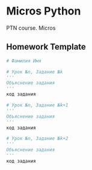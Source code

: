 # Micros Python

PTN course. Micros

## Homework Template
```python
# Фамилия Имя

# Урок №n, Задание №k
'''
Объяснение задания
'''
код задания

# Урок №n, Задание №k+1
'''
Объяснение задания
'''
код задания

# Урок №n, Задание №k+2
'''
Объяснение задания
'''
код задания
```
